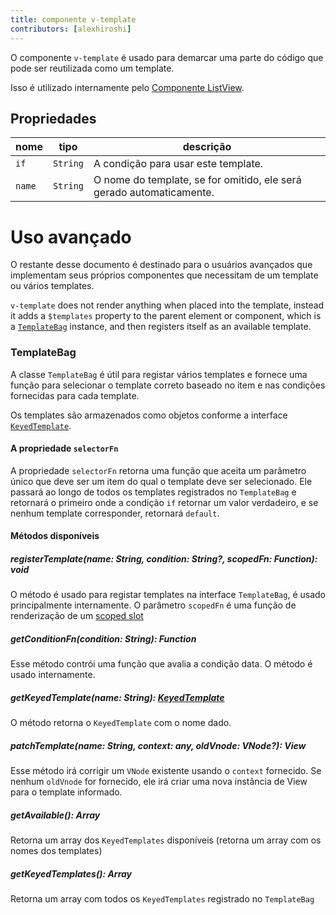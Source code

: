 ```yaml
---
title: componente v-template
contributors: [alexhiroshi]
---
```


O componente `v-template` é usado para demarcar uma parte do código que pode ser reutilizada como um template.

Isso é utilizado internamente pelo [Componente ListView](/pt-BR/docs/elements/components/list-view).

## Propriedades

| nome | tipo | descrição |
|------|------|-------------|
| `if` | `String` | A condição para usar este template.
| `name` | `String` | O nome do template, se for omitido, ele será gerado automaticamente.

# Uso avançado

O restante desse documento é destinado para o usuários avançados que implementam seus próprios componentes que necessitam de um template ou vários templates.

`v-template` does not render anything when placed into the template, instead it adds a `$templates` property to the parent element or component, which is a [`TemplateBag`](https://github.com/nativescript-vue/nativescript-vue/blob/master/platform/nativescript/runtime/components/v-template.js#L36) instance, and then registers itself as an available template.

### TemplateBag

A classe `TemplateBag` é útil para registar vários templates e fornece uma função para selecionar o template correto baseado no item e nas condições fornecidas para cada template.

Os templates são armazenados como objetos conforme a interface [`KeyedTemplate`](https://docs.nativescript.org/api-reference/interfaces/_ui_core_view_.keyedtemplate).

#### A propriedade `selectorFn`

A propriedade `selectorFn` retorna uma função que aceita um parâmetro único que deve ser um item do qual o template deve ser selecionado. Ele passará ao longo de todos os templates registrados no `TemplateBag` e retornará o primeiro onde a condição `if` retornar um valor verdadeiro, e se nenhum template corresponder, retornará `default`.

#### Métodos disponíveis

##### registerTemplate(name: String, condition: String?, scopedFn: Function): void

O método é usado para registar templates na interface `TemplateBag`, é usado principalmente internamente. O parâmetro `scopedFn` é uma função de renderização de um [scoped slot](https://vuejs.org/v2/guide/components.html#Scoped-Slots)

##### getConditionFn(condition: String): Function

Esse método contrói uma função que avalia a condição data. O método é usado internamente.

##### getKeyedTemplate(name: String): [KeyedTemplate](https://docs.nativescript.org/api-reference/interfaces/_ui_core_view_.keyedtemplate)

O método retorna o `KeyedTemplate` com o nome dado.

##### patchTemplate(name: String, context: any, oldVnode: VNode?): View

Esse método irá corrigir um `VNode` existente usando o `context` fornecido. Se nenhum `oldVnode` for fornecido, ele irá criar uma nova instância de View para o template informado.

##### getAvailable(): Array<String>

Retorna um array dos `KeyedTemplates` disponíveis (retorna um array com os nomes dos templates)

##### getKeyedTemplates(): Array<KeyedTemplate>

Retorna um array com todos os `KeyedTemplates` registrado no `TemplateBag`
